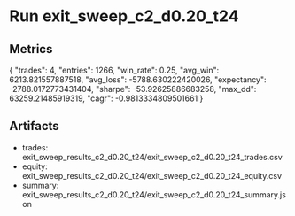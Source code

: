 # Run exit_sweep_c2_d0.20_t24

## Metrics
{
  "trades": 4,
  "entries": 1266,
  "win_rate": 0.25,
  "avg_win": 6213.821557887518,
  "avg_loss": -5788.630222420026,
  "expectancy": -2788.0172773431404,
  "sharpe": -53.92625886683258,
  "max_dd": 63259.21485919319,
  "cagr": -0.9813334809501661
}

## Artifacts
- trades: exit_sweep_results_c2_d0.20_t24/exit_sweep_c2_d0.20_t24_trades.csv
- equity: exit_sweep_results_c2_d0.20_t24/exit_sweep_c2_d0.20_t24_equity.csv
- summary: exit_sweep_results_c2_d0.20_t24/exit_sweep_c2_d0.20_t24_summary.json